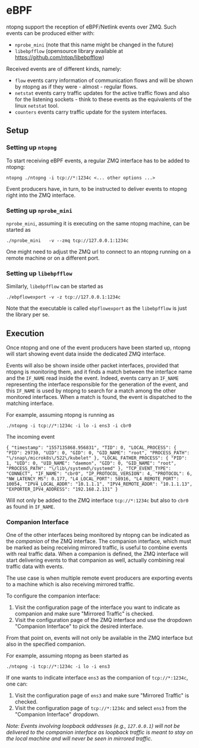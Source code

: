 # eBPF

ntopng support the reception of eBPF/Netlink events over ZMQ. Such events can be produced either with:

- `nprobe_mini` (note that this name might be changed in the future)
- `libebpfflow` (opensource library available at https://github.com/ntop/libebpfflow)

Received events are of different kinds, namely:

- `flow` events carry information of communication flows and will be shown by ntopng as if they were - almost - regular flows.
- `netstat` events carry traffic updates for the active traffic flows and also for the listening sockets - think to these events as the equivalents of the linux `netstat` tool.
- `counters` events carry traffic update for the system interfaces.

## Setup

### Setting up `ntopng`

To start receiving eBPF events, a regular ZMQ interface has to be added to ntopng:

```
ntopng ./ntopng -i tcp://*:1234c <... other options ...>
```

Event producers have, in turn, to be instructed to deliver events to ntopng right into the ZMQ interface.

### Setting up `nprobe_mini`

`nprobe_mini`, assuming it is executing on the same ntopng machine, can be started as

```
./nprobe_mini   -v --zmq tcp://127.0.0.1:1234c
```

One might need to adjust the ZMQ url to connect to an ntopng running on a remote machine or on a different port.

### Setting up `libebpfflow`

Similarly, `libebpfflow` can be started as

```
./ebpflowexport -v -z tcp://127.0.0.1:1234c
```

Note that the executable is called `ebpflowexport` as the `libebpfflow` is just the library per se.


## Execution

Once ntopng and one of the event producers have been started up, ntopng will start showing event data inside the dedicated ZMQ interface.

Events will also be shown inside other packet interfaces, provided that ntopng is monitoring them, and it finds a match between the interface name and the `IF_NAME` read inside the event. Indeed, events carry an `IF_NAME` representing the interface responsible for the generation of the event, and this `IF_NAME` is used by ntopng to search for a match among the other monitored interfaces. When a match is found, the event is dispatched to the matching interface.

For example, assuming ntopng is running as

```
./ntopng -i tcp://*:1234c -i lo -i ens3 -i cbr0
```

The incoming event

```
{ "timestamp": "1557135868.956831", "TID": 0, "LOCAL_PROCESS": { "PID": 29730, "UID": 0, "GID": 0, "GID_NAME": "root", "PROCESS_PATH": "\/snap\/microk8s\/522\/kubelet" }, "LOCAL_FATHER_PROCESS": { "PID": 1, "UID": 0, "UID_NAME": "daemon", "GID": 0, "GID_NAME": "root", "PROCESS_PATH": "\/lib\/systemd\/systemd" }, "TCP_EVENT_TYPE": "CONNECT", "IF_NAME": "cbr0", "IP_PROTOCOL_VERSION": 4, "PROTOCOL": 6, "NW_LATENCY_MS": 0.177, "L4_LOCAL_PORT": 58916, "L4_REMOTE_PORT": 10054, "IPV4_LOCAL_ADDR": "10.1.1.1", "IPV4_REMOTE_ADDR": "10.1.1.13", "EXPORTER_IPV4_ADDRESS": "192.168.2.131" }
```

Will not only be added to the ZMQ interface `tcp://*:1234c` but also to `cbr0` as found in `IF_NAME`.

### Companion Interface

One of the other interfaces being monitored by ntopng can be indicated as the *companion* of the ZMQ interface. The companion interface, which must be marked as being receiving mirrored traffic, is useful to combine events with real traffic data. When a companion is defined, the ZMQ interface will start delivering events to that companion as well, actually combining real traffic data with events.

The use case is when multiple remote event producers are exporting events to a machine which is also receiving mirrored traffic.

To configure the companion interface:

1. Visit the configuration page of the interface you want to indicate as companion and make sure "Mirrored Traffic" is checked.
2. Visit the configuration page of the ZMQ interface and use the dropdown "Companion Interface" to pick the desired interface.

From that point on, events will not only be available in the ZMQ interface but also in the specified companion.

For example, assuming ntopng as been started as

```
./ntopng -i tcp://*:1234c -i lo -i ens3
```

If one wants to indicate interface `ens3` as the companion of `tcp://*:1234c`, one can:
1. Visit the configuration page of `ens3` and make sure "Mirrored Traffic" is checked.
2. Visit the configuration page of `tcp://*:1234c` and select `ens3` from the "Companion Interface" dropdown.

_Note: Events involving loopback addresses (e.g., `127.0.0.1`) will not be delivered to the companion interface as loopback traffic is meant to stay on the local machine and will never be seen in mirrored traffic_.

